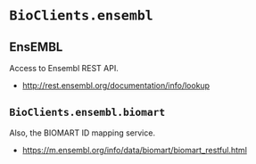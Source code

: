 # `BioClients.ensembl`

## EnsEMBL

Access to Ensembl REST API.

* <http://rest.ensembl.org/documentation/info/lookup>

## `BioClients.ensembl.biomart`

Also, the BIOMART ID mapping service.

* <https://m.ensembl.org/info/data/biomart/biomart_restful.html>
